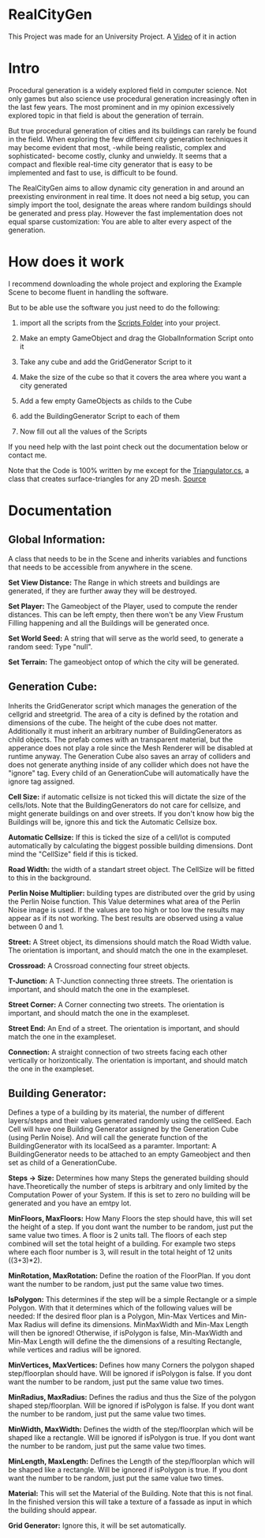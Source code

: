 # RealCityGen

This Project was made for an University Project. A [Video](https://drive.google.com/file/d/1RaybepdfP0eSiYIlqkqS8SMPMzD0wfhH/view?usp=sharing) of it in action

# Intro

Procedural generation is a widely explored field in computer science. Not only games but also science use procedural generation increasingly often in the last few years. The most prominent and in my opinion excessively explored topic in that field is about the generation of terrain. 

But true procedural generation of cities and its buildings can rarely be found in the field. When exploring the few different city generation techniques it may become evident that most, -while being realistic, complex and sophisticated- become costly, clunky and unwieldy. It seems that a compact and flexible real-time city generator that is easy to be implemented and fast to use, is difficult to be found. 

The RealCityGen aims to allow dynamic city generation in and around an preexisting environment in real time. 
It does not need a big setup, you can simply import the tool, designate the areas where random buildings should be generated and press play. 
However the fast implementation does not equal sparse customization:
You are able to alter every aspect of the generation.

# How does it work

I recommend downloading the whole project and exploring the Example Scene to become fluent in handling the software.

But to be able use the software you just need to do the following: 

1. import all the scripts from the [Scripts Folder](https://github.com/s4safeld/RealCityGen/tree/master/Assets/Scripts) into your project.

2. Make an empty GameObject and drag the GlobalInformation Script onto it

3. Take any cube and add the GridGenerator Script to it

4. Make the size of the cube so that it covers the area where you want a city generated

5. Add a few empty GameObjects as childs to the Cube 

6. add the BuildingGenerator Script to each of them

7. Now fill out all the values of the Scripts

If you need help with the last point check out the documentation below or contact me.

Note that the Code is 100% written by me except for the [Triangulator.cs](https://github.com/s4safeld/RealCityGen/blob/master/Assets/Scripts/Triangulator.cs), a class that creates surface-triangles for any 2D mesh.
[Source](http://wiki.unity3d.com/index.php?title=Triangulator&_ga=2.97540694.871866967.1597588282-744620994.1584369047)

# Documentation

## Global Information:
A class that needs to be in the Scene and inherits variables and functions that needs to be accessible from anywhere in the scene.

**Set View Distance:**
The Range  in which streets and buildings are generated, if they are further away they will be destroyed.

**Set Player:**
The Gameobject of the Player, used to compute the render distances.
This can be left empty, then there won't be any View Frustum Filling happening and all the Buildings will be generated once.

**Set World Seed:**
A string that will serve as the world seed, to generate a random seed: Type "null".

**Set Terrain:**
The gameobject ontop of which the city will be generated.

## Generation Cube:
Inherits the GridGenerator script which manages the generation of the cellgrid and streetgrid. The area of a city is defined by the rotation and dimensions of the cube. 
The height of the cube does not matter. 
Additionally it must inherit an arbitrary number of BuildingGenerators as child objects. 
The prefab comes with an transparent material, but the apperance does not play a role since the Mesh Renderer will be disabled at runtime anyway.
The Generation Cube also saves an array of colliders and does not generate anything inside of any collider which does not have the "ignore" tag.
Every child of an GenerationCube will automatically have the ignore tag assigned.

**Cell Size:**
if automatic cellsize is not ticked this will dictate the size of the cells/lots. Note that the BuildingGenerators do not care for  cellsize, and might generate buildings on and over streets. If you don't know how big the Buildings will be, ignore this and tick the Automatic Cellsize box.

**Automatic Cellsize:**
If this is ticked the size of a cell/lot is computed automatically by calculating the biggest possible building dimensions.
Dont mind the "CellSize" field if this is ticked.

**Road Width:**
the width of a standart street object. The CellSize will be fitted to this in the background.

**Perlin Noise Multiplier:**
building types are distributed over the grid by using the Perlin Noise function. This Value determines what area of the Perlin Noise image is used. If the values are too high or too low the results may appear as if its not working. The best results are observed using a value between 0 and 1. 

**Street:**
A Street object, its dimensions should match the Road Width value. The orientation is important, and should match the one in the exampleset.

**Crossroad:**
A Crossroad connecting four street objects.

**T-Junction:**
A T-Junction connecting three streets. The orientation is important, and should match the one in the exampleset.

**Street Corner:**
A Corner connecting two streets. The orientation is important, and should match the one in the exampleset.

**Street End:**
An End of a street. The orientation is important, and should match the one in the exampleset.

**Connection:**
A straight connection of two streets facing each other vertically or horizontically. The orientation is important, and should match the one in the exampleset.

## Building Generator:
Defines a type of a building by its material, the number of different layers/steps and their values generated randomly using the cellSeed. Each Cell will have one Building Generator assigned by the Generation Cube (using Perlin Noise). And will call the generate function of the BuildingGenerator with its localSeed as a paramter.
Important: A BuildingGenerator needs to be attached to an empty Gameobject and then set as child of a GenerationCube.

**Steps -> Size:**
Determines how many Steps the generated building should have.Theoretically the number of steps is arbitrary and only limited by the Computation Power of your System.
If this is set to zero no building will be generated and you have an emtpy lot. 

**MinFloors, MaxFloors:**
How Many Floors the step should have, this will set the height of a step. 
If you dont want the number to be random, just put the same value two times.
A floor is 2 units tall.
The floors of each step combined will set the total height of a building.
For example two steps where each floor number is 3, will result in the total height of 12 units ((3+3)*2).

**MinRotation, MaxRotation:**
Define the roation of the FloorPlan.
If you dont want the number to be random, just put the same value two times.

**IsPolygon:**
This determines if the step will be a simple Rectangle or a simple Polygon. With that it determines which of the following values will be needed:
If the desired floor plan is a Polygon, Min-Max Vertices and Min-Max Radius will define its dimensions. MinMaxWidth and Min-Max Length will then be ignored!
Otherwise, if isPolygon is false, Min-MaxWidth and Min-Max Length will define the the dimensions of a resulting Rectangle, while vertices and radius will be ignored.

**MinVertices, MaxVertices:**
Defines how many Corners the polygon shaped step/floorplan should have. Will be ignored if isPolygon is false.
If you dont want the number to be random, just put the same value two times.

**MinRadius, MaxRadius:**
Defines the radius and thus the Size of the polygon shaped step/floorplan. Will be ignored if isPolygon is false.
If you dont want the number to be random, just put the same value two times.

**MinWidth, MaxWidth:**
Defines the width of the step/floorplan which will be shaped like a rectangle. Will be ignored if isPolygon is true.
If you dont want the number to be random, just put the same value two times.

**MinLength, MaxLength:**
Defines the Length of the step/floorplan which will be shaped like a rectangle. Will be ignored if isPolygon is true.
If you dont want the number to be random, just put the same value two times.

**Material:**
This will set the Material of the Building. Note that this is not final. In the finished version this will take a texture of a fassade as input in which the building should appear.

**Grid Generator:**
Ignore this, it will be set automatically.

